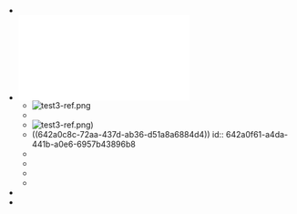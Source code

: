 -
- ![test3.pdf](../assets/test3_1680477309025_0.pdf)
	- ![test3-ref.png](../assets/test3_1680477309025_0/1_642a0c8c-72aa-437d-ab36-d51a8a6884d4_1680477322298.png)
	- 
	- ![test3-ref.png](../assets/test3_1680477309025_0/1_642a0c8c-72aa-437d-ab36-d51a8a6884d4_1680477322298.png))
	- ((642a0c8c-72aa-437d-ab36-d51a8a6884d4))
	  id:: 642a0f61-a4da-441b-a0e6-6957b43896b8
	-
	-
	-
	-
-
-